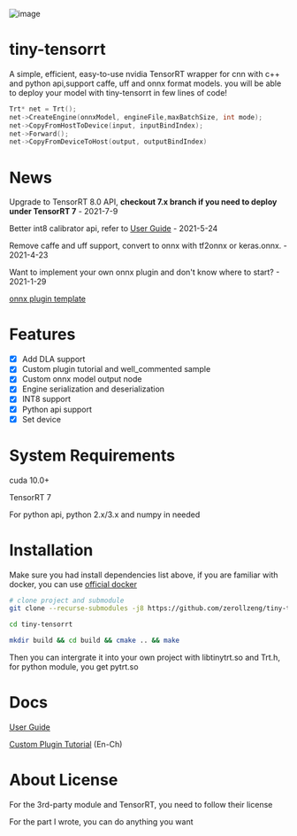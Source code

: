 <!--
 * @Description: In User Settings Edit
 * @Author: zerollzeng
 * @Date: 2019-08-23 09:16:35
 * @LastEditTime: 2020-03-06 17:12:14
 * @LastEditors: zerollzeng
 -->

![image](https://user-images.githubusercontent.com/38289304/71065174-aafc3100-21ab-11ea-9bcb-665d38181e74.png)

# tiny-tensorrt
A simple, efficient, easy-to-use nvidia TensorRT wrapper for cnn with c++ and python api,support caffe, uff and onnx format models. you will be able to deploy your model with tiny-tensorrt in few lines of code!

```c++
Trt* net = Trt();
net->CreateEngine(onnxModel, engineFile,maxBatchSize, int mode);
net->CopyFromHostToDevice(input, inputBindIndex);
net->Forward();
net->CopyFromDeviceToHost(output, outputBindIndex)
```

# News

Upgrade to TensorRT 8.0 API, **checkout 7.x branch if you need to deploy under TensorRT 7** - 2021-7-9

Better int8 calibrator api, refer to [User Guide](https://github.com/zerollzeng/tiny-tensorrt/blob/master/docs/UserGuide.md) - 2021-5-24

Remove caffe and uff support, convert to onnx with tf2onnx or keras.onnx. - 2021-4-23

Want to implement your own onnx plugin and don't know where to start? - 2021-1-29

[onnx plugin template](https://github.com/zerollzeng/tiny-tensorrt/blob/master/plugin/CuteSamplePlugin)

# Features
- [x] Add DLA support
- [x] Custom plugin tutorial and well_commented sample
- [x] Custom onnx model output node
- [x] Engine serialization and deserialization
- [x] INT8 support
- [x] Python api support
- [x] Set device

# System Requirements
cuda 10.0+

TensorRT 7

For python api, python 2.x/3.x and numpy in needed

# Installation
Make sure you had install dependencies list above, if you are familiar with docker, you can use [official docker](https://ngc.nvidia.com/catalog/containers/nvidia:tensorrt)
```bash
# clone project and submodule
git clone --recurse-submodules -j8 https://github.com/zerollzeng/tiny-tensorrt.git

cd tiny-tensorrt

mkdir build && cd build && cmake .. && make
```
Then you can intergrate it into your own project with libtinytrt.so and Trt.h, for python module, you get pytrt.so

# Docs

[User Guide](https://github.com/zerollzeng/tiny-tensorrt/blob/master/docs/UserGuide.md)

[Custom Plugin Tutorial](https://github.com/zerollzeng/tiny-tensorrt/blob/master/docs/CustomPlugin.md) (En-Ch)

# About License

For the 3rd-party module and TensorRT, you need to follow their license

For the part I wrote, you can do anything you want

